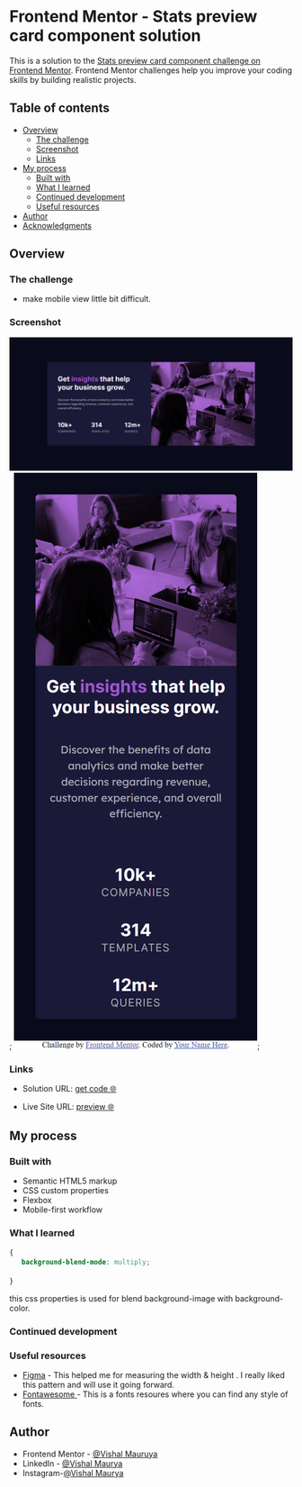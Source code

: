 # Frontend Mentor - Stats preview card component solution

This is a solution to the [Stats preview card component challenge on Frontend Mentor](https://www.frontendmentor.io/challenges/stats-preview-card-component-8JqbgoU62). Frontend Mentor challenges help you improve your coding skills by building realistic projects. 

## Table of contents

- [Overview](#overview)
  - [The challenge](#the-challenge)
  - [Screenshot](#screenshot)
  - [Links](#links)
- [My process](#my-process)
  - [Built with](#built-with)
  - [What I learned](#what-i-learned)
  - [Continued development](#continued-development)
  - [Useful resources](#useful-resources)
- [Author](#author)
- [Acknowledgments](#acknowledgments)

## Overview

### The challenge

- make mobile view little bit difficult.

### Screenshot

![Desktop View](./assets/screenshot/1.png);
![Mobile View](./assets/screenshot/2.png);



### Links

- Solution URL: [get code 🌐](https://github.com/VishalMauryastp/stats-preview-card-component/)

- Live Site URL: [preview 🌐](https://vishalmauryastp.github.io/stats-preview-card-component/)

## My process

### Built with

- Semantic HTML5 markup
- CSS custom properties
- Flexbox
- Mobile-first workflow

### What I learned

```css
{ 
   background-blend-mode: multiply;

}
```
this css properties is used for blend background-image with background-color.


### Continued development


### Useful resources

- [Figma](https://www.figma.com) - This helped me for measuring the width & height . I really liked this pattern and will use it going forward.
- [Fontawesome ](https://www.Fontawesome.com) - This is a fonts resoures where you can find any style of fonts.

## Author

- Frontend Mentor - [@Vishal Mauruya](https://www.frontendmentor.io/profile/VishalMauryastp)
- LinkedIn - [@Vishal Maurya](https://www.linkedin.com/in/in-vishalmaurya/)
- Instagram-[@Vishal Maurya](https://www.instagram.com/VishalMauryastp)

